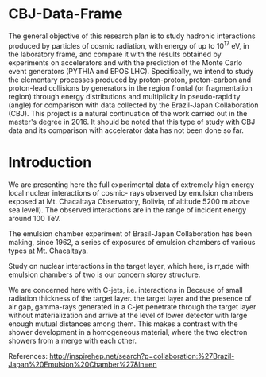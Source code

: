 # CBJ-Data-Frame

The general objective of this research plan is to study hadronic interactions produced by
particles of cosmic radiation, with energy of up to 10$^{17}$ eV, in the laboratory frame, 
and compare it with the results obtained by experiments on accelerators and with the 
prediction of the Monte Carlo event generators (PYTHIA and EPOS LHC). Specifically, we 
intend to study the elementary processes produced by proton-proton, proton-carbon and 
proton-lead collisions by generators in the region frontal (or fragmentation region) 
through energy distributions and multiplicity in pseudo-rapidity (angle) for comparison 
with data collected by the Brazil-Japan Collaboration (CBJ). This project is a natural 
continuation of the work carried out in the master's degree in 2016. It should be noted 
that this type of study with CBJ data and its comparison with accelerator data has not 
been done so far.

# Introduction

We are presenting here the full experimental data of
extremely high energy local nuclear interactions of cosmic-
rays observed by emulsion chambers exposed at Mt. Chacaltaya
Observatory, Bolivia, of altitude 5200 m above sea levell).
The observed interactions are in the range of incident energy
around 100 TeV.

The emulsion chamber experiment of Brasil-Japan Collaboration
has been making, since 1962, a series of exposures of emulsion
chambers of various types at Mt. Chacaltaya.

Study on nuclear interactions in the target layer, which
here, is rr,ade with emulsion chambers of two
is our concern
storey structure.

We are concerned here with C-jets, i.e. interactions in
Because of small radiation thickness of the target layer.
the target layer and the presence of air gap, gamma-rays generated 
in a C-jet penetrate through the target layer without
materialization and arrive at the level of lower detector with
large enough mutual distances among them.
This makes a contrast with the shower development in a homogeneous
material, where the two electron showers from a
merge with each other.

References: http://inspirehep.net/search?p=collaboration:%27Brazil-Japan%20Emulsion%20Chamber%27&ln=en
